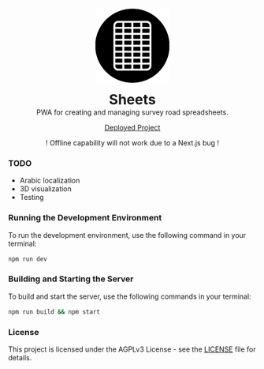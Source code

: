 <p align="center">
    <img width="150" src="public/icons/icon-512x512.png" alt="logo">
</p>
<h1 align="center" style="margin:0;padding:0">Sheets</h1>
<p align="center" style="margin:0">PWA for creating and managing survey road spreadsheets.</p>
<p align="center">
	<a href="https://amedoeyes-sheets.vercel.app">Deployed Project</a>
</p>

<p align="center">
! Offline capability will not work due to a Next.js bug !
</p>

### TODO

-   Arabic localization
-   3D visualization
-   Testing

### Running the Development Environment

To run the development environment, use the following command in your terminal:

```bash
npm run dev
```

### Building and Starting the Server

To build and start the server, use the following commands in your terminal:

```bash
npm run build && npm start
```

### License

This project is licensed under the AGPLv3 License - see the [LICENSE](LICENSE) file for details.
